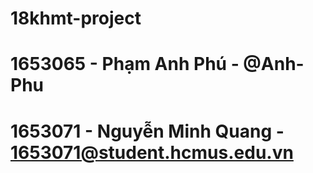 # 18khmt-project
# 1653065 - Phạm Anh Phú - @Anh-Phu
# 1653071 - Nguyễn Minh Quang - 1653071@student.hcmus.edu.vn
